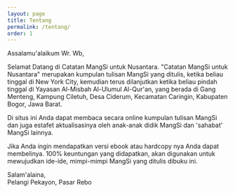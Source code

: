 ```yaml
---
layout: page
title: Tentang
permalink: /tentang/
order: 1
---
```


Assalamu'alaikum Wr. Wb,

Selamat Datang di Catatan MangSi untuk Nusantara.
"Catatan MangSi untuk Nusantara" merupakan kumpulan tulisan MangSi yang ditulis,
ketika beliau tinggal di New York City, kemudian terus dilanjutkan ketika
beliau pindah tinggal di Yayasan Al-Misbah Al-Ulumul Al-Qur'an, yang berada
di Gang Menteng, Kampung Ciletuh, Desa Ciderum, Kecamatan Caringin, Kabupaten Bogor, Jawa Barat.

Di situs ini Anda dapat membaca secara online kumpulan tulisan MangSi dan juga
estafet aktualisasinya oleh anak-anak didik MangSi dan 'sahabat' MangSi lainnya.

Jika Anda ingin mendapatkan versi ebook  atau hardcopy nya Anda dapat membelinya.
100% keuntungan yang didapatkan, akan digunakan untuk mewujudkan ide-ide, mimpi-mimpi
MangSi yang ditulis dibuku ini.

Salam'alaina, <br/>
Pelangi Pekayon, Pasar Rebo
